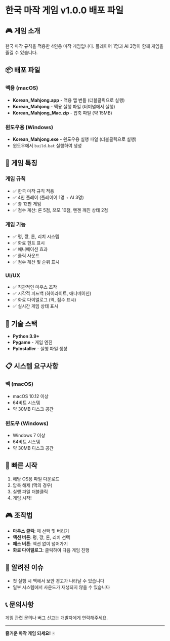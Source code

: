 # 한국 마작 게임 v1.0.0 배포 파일

## 🎮 게임 소개
한국 마작 규칙을 적용한 4인용 마작 게임입니다. 플레이어 1명과 AI 3명이 함께 게임을 즐길 수 있습니다.

## 📦 배포 파일

### 맥용 (macOS)
- **Korean_Mahjong.app** - 맥용 앱 번들 (더블클릭으로 실행)
- **Korean_Mahjong** - 맥용 실행 파일 (터미널에서 실행)
- **Korean_Mahjong_Mac.zip** - 압축 파일 (약 15MB)

### 윈도우용 (Windows)
- **Korean_Mahjong.exe** - 윈도우용 실행 파일 (더블클릭으로 실행)
- 윈도우에서 `build.bat` 실행하여 생성

## 🎯 게임 특징

### 게임 규칙
- ✅ 한국 마작 규칙 적용
- ✅ 4인 플레이 (플레이어 1명 + AI 3명)
- ✅ 총 12판 게임
- ✅ 점수 계산: 론 5점, 쯔모 10점, 멘젠 깨진 상태 2점

### 게임 기능
- ✅ 펑, 깡, 론, 리치 시스템
- ✅ 화료 힌트 표시
- ✅ 애니메이션 효과
- ✅ 클릭 사운드
- ✅ 점수 계산 및 순위 표시

### UI/UX
- ✅ 직관적인 마우스 조작
- ✅ 시각적 피드백 (하이라이트, 애니메이션)
- ✅ 화료 다이얼로그 (역, 점수 표시)
- ✅ 실시간 게임 상태 표시

## 🔧 기술 스택
- **Python 3.9+**
- **Pygame** - 게임 엔진
- **PyInstaller** - 실행 파일 생성

## 📋 시스템 요구사항

### 맥 (macOS)
- macOS 10.12 이상
- 64비트 시스템
- 약 30MB 디스크 공간

### 윈도우 (Windows)
- Windows 7 이상
- 64비트 시스템
- 약 30MB 디스크 공간

## 🚀 빠른 시작

1. 해당 OS용 파일 다운로드
2. 압축 해제 (맥의 경우)
3. 실행 파일 더블클릭
4. 게임 시작!

## 🎮 조작법

- **마우스 클릭**: 패 선택 및 버리기
- **액션 버튼**: 펑, 깡, 론, 리치 선택
- **패스 버튼**: 액션 없이 넘어가기
- **화료 다이얼로그**: 클릭하여 다음 게임 진행

## 🐛 알려진 이슈

- 첫 실행 시 맥에서 보안 경고가 나타날 수 있습니다
- 일부 시스템에서 사운드가 재생되지 않을 수 있습니다

## 📞 문의사항

게임 관련 문의나 버그 신고는 개발자에게 연락해주세요.

---

**즐거운 마작 게임 되세요!** 🀄️ 